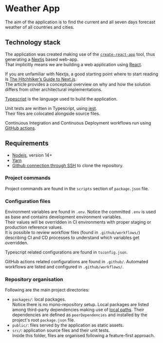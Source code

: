 # Weather App

The aim of the application is to find the current and all seven days forecast weather of all countries and cities.

## Technology stack

The application was created making use of the [`create-react-app`](https://reactjs.org/docs/create-a-new-react-app.html) tool, thus generating a [Nextjs](https://nextjs.org) based web-app. <br/>
That implicitly means we are building a web application using [React](https://reactjs.org).

If you are unfamiliar with Nextjs, a good starting point where to start reading is [The Hitchhiker’s Guide to Next.js](https://medium.com/swlh/the-hitchhikers-guide-to-next-js-fd7aa14ae8d0). <br/>
The article provides a conceptual overview on why and how the solution differs from other architectural implementations.

[Typescript](https://www.typescriptlang.org) is the language used to build the application.

Unit tests are written in Typescript, using [jest](https://jestjs.io).<br/>
Their files are colocated alongside source files.

Continuous Integration and Continuous Deployment workflows run using [GitHub actions](https://github.com/features/actions).

## Requirements

- [Nodejs](https://nodejs.org), version 14+
- [Yarn](https://yarnpkg.com)
- [Github connection through SSH](https://docs.github.com/en/authentication/connecting-to-github-with-ssh) to clone the repository.

### Project commands

Project commands are found in the `scripts` section of `package.json` file.

### Configuration files

Environment variables are found in `.env`. Notice the committed `.env` is used as base and contains development environment variables. <br/>
Their values will be overridden in CI environments with proper staging or production reference values. <br/>
It is possible to review workflow files (found in `.github/workflows/`) describing CI and CD processes to understand which variables get overridden.

Typescript related configurations are found in `tsconfig.json`. <br/>

GitHub actions related configurations are found in `.github/`. Automated workflows are listed and configured in `.github/workflows/`.

### Repository organisation

Following are the main project directories:

- `packages/`: local packages. <br/>
  Notice there is no mono-repository setup. Local packages are listed among third-party dependencies making use of [local paths](https://docs.npmjs.com/cli/v7/configuring-npm/package-json#local-paths). Their dependencies are defined as `peerDependencies` and installed by the project's root `package.json` file.
- `public/`: files served by the application as static assets.
- `src/`: application source files and their unit tests. <br />
  Inside this folder, files are organised following a feature-first approach.
